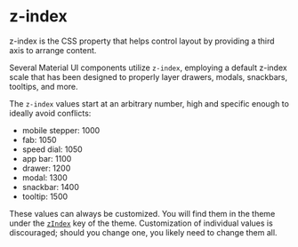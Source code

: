 # z-index

z-index is the CSS property that helps control layout by providing a third axis to arrange content.

Several Material UI components utilize `z-index`, employing a default z-index scale
that has been designed to properly layer drawers, modals, snackbars, tooltips, and more.

The `z-index` values start at an arbitrary number, high and specific enough to ideally avoid conflicts:

- mobile stepper: 1000
- fab: 1050
- speed dial: 1050
- app bar: 1100
- drawer: 1200
- modal: 1300
- snackbar: 1400
- tooltip: 1500

These values can always be customized.
You will find them in the theme under the [`zIndex`](/material-ui/customization/default-theme/?expand-path=$.zIndex) key of the theme.
Customization of individual values is discouraged; should you change one, you likely need to change them all.

